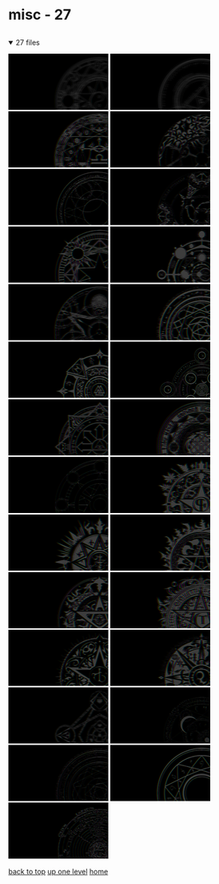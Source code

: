 # misc - 27

<a id=""></a>

## [](/README.MD)
<details open>
<summary>27 files</summary>
<p>

[![magic_circle_01.png](/.internals/thumbnails/terminal/chromatic%20aberration/big/magic%20circles/misc/magic_circle_01.png "magic_circle_01.png")](/terminal/chromatic%20aberration/big/magic%20circles/misc/magic_circle_01.png)
[![magic_circle_02.png](/.internals/thumbnails/terminal/chromatic%20aberration/big/magic%20circles/misc/magic_circle_02.png "magic_circle_02.png")](/terminal/chromatic%20aberration/big/magic%20circles/misc/magic_circle_02.png)
[![magic_circle_03.png](/.internals/thumbnails/terminal/chromatic%20aberration/big/magic%20circles/misc/magic_circle_03.png "magic_circle_03.png")](/terminal/chromatic%20aberration/big/magic%20circles/misc/magic_circle_03.png)
[![magic_circle_04.png](/.internals/thumbnails/terminal/chromatic%20aberration/big/magic%20circles/misc/magic_circle_04.png "magic_circle_04.png")](/terminal/chromatic%20aberration/big/magic%20circles/misc/magic_circle_04.png)
[![magic_circle_05.png](/.internals/thumbnails/terminal/chromatic%20aberration/big/magic%20circles/misc/magic_circle_05.png "magic_circle_05.png")](/terminal/chromatic%20aberration/big/magic%20circles/misc/magic_circle_05.png)
[![magic_circle_06.png](/.internals/thumbnails/terminal/chromatic%20aberration/big/magic%20circles/misc/magic_circle_06.png "magic_circle_06.png")](/terminal/chromatic%20aberration/big/magic%20circles/misc/magic_circle_06.png)
[![magic_circle_07.png](/.internals/thumbnails/terminal/chromatic%20aberration/big/magic%20circles/misc/magic_circle_07.png "magic_circle_07.png")](/terminal/chromatic%20aberration/big/magic%20circles/misc/magic_circle_07.png)
[![magic_circle_08.png](/.internals/thumbnails/terminal/chromatic%20aberration/big/magic%20circles/misc/magic_circle_08.png "magic_circle_08.png")](/terminal/chromatic%20aberration/big/magic%20circles/misc/magic_circle_08.png)
[![magic_circle_09.png](/.internals/thumbnails/terminal/chromatic%20aberration/big/magic%20circles/misc/magic_circle_09.png "magic_circle_09.png")](/terminal/chromatic%20aberration/big/magic%20circles/misc/magic_circle_09.png)
[![magic_circle_10_tpdesign06.png](/.internals/thumbnails/terminal/chromatic%20aberration/big/magic%20circles/misc/magic_circle_10_tpdesign06.png "magic_circle_10_tpdesign06.png")](/terminal/chromatic%20aberration/big/magic%20circles/misc/magic_circle_10_tpdesign06.png)
[![magic_circle_11_loutecrea.png](/.internals/thumbnails/terminal/chromatic%20aberration/big/magic%20circles/misc/magic_circle_11_loutecrea.png "magic_circle_11_loutecrea.png")](/terminal/chromatic%20aberration/big/magic%20circles/misc/magic_circle_11_loutecrea.png)
[![magic_circle_12_artstudiodesignsvg.png](/.internals/thumbnails/terminal/chromatic%20aberration/big/magic%20circles/misc/magic_circle_12_artstudiodesignsvg.png "magic_circle_12_artstudiodesignsvg.png")](/terminal/chromatic%20aberration/big/magic%20circles/misc/magic_circle_12_artstudiodesignsvg.png)
[![magic_circle_15.png](/.internals/thumbnails/terminal/chromatic%20aberration/big/magic%20circles/misc/magic_circle_15.png "magic_circle_15.png")](/terminal/chromatic%20aberration/big/magic%20circles/misc/magic_circle_15.png)
[![magic_circle_16.png](/.internals/thumbnails/terminal/chromatic%20aberration/big/magic%20circles/misc/magic_circle_16.png "magic_circle_16.png")](/terminal/chromatic%20aberration/big/magic%20circles/misc/magic_circle_16.png)
[![magic_circle_17.png](/.internals/thumbnails/terminal/chromatic%20aberration/big/magic%20circles/misc/magic_circle_17.png "magic_circle_17.png")](/terminal/chromatic%20aberration/big/magic%20circles/misc/magic_circle_17.png)
[![magic_circle_7003_etechdigital.png](/.internals/thumbnails/terminal/chromatic%20aberration/big/magic%20circles/misc/magic_circle_7003_etechdigital.png "magic_circle_7003_etechdigital.png")](/terminal/chromatic%20aberration/big/magic%20circles/misc/magic_circle_7003_etechdigital.png)
[![magic_circle_7005_etechdigital.png](/.internals/thumbnails/terminal/chromatic%20aberration/big/magic%20circles/misc/magic_circle_7005_etechdigital.png "magic_circle_7005_etechdigital.png")](/terminal/chromatic%20aberration/big/magic%20circles/misc/magic_circle_7005_etechdigital.png)
[![magic_circle_7007_etechdigital.png](/.internals/thumbnails/terminal/chromatic%20aberration/big/magic%20circles/misc/magic_circle_7007_etechdigital.png "magic_circle_7007_etechdigital.png")](/terminal/chromatic%20aberration/big/magic%20circles/misc/magic_circle_7007_etechdigital.png)
[![magic_circle_7010_etechdigital.png](/.internals/thumbnails/terminal/chromatic%20aberration/big/magic%20circles/misc/magic_circle_7010_etechdigital.png "magic_circle_7010_etechdigital.png")](/terminal/chromatic%20aberration/big/magic%20circles/misc/magic_circle_7010_etechdigital.png)
[![magic_circle_7011_etechdigital.png](/.internals/thumbnails/terminal/chromatic%20aberration/big/magic%20circles/misc/magic_circle_7011_etechdigital.png "magic_circle_7011_etechdigital.png")](/terminal/chromatic%20aberration/big/magic%20circles/misc/magic_circle_7011_etechdigital.png)
[![magic_circle_7012_etechdigital.png](/.internals/thumbnails/terminal/chromatic%20aberration/big/magic%20circles/misc/magic_circle_7012_etechdigital.png "magic_circle_7012_etechdigital.png")](/terminal/chromatic%20aberration/big/magic%20circles/misc/magic_circle_7012_etechdigital.png)
[![magic_circle_7013_etechdigital.png](/.internals/thumbnails/terminal/chromatic%20aberration/big/magic%20circles/misc/magic_circle_7013_etechdigital.png "magic_circle_7013_etechdigital.png")](/terminal/chromatic%20aberration/big/magic%20circles/misc/magic_circle_7013_etechdigital.png)
[![Magic Circle Advanced Trinity Summoning Circle by Hocc](/.internals/thumbnails/terminal/chromatic%20aberration/big/magic%20circles/misc/magic_circle_advanced_trinity_summoning_circle_by_hocc.png "Magic Circle Advanced Trinity Summoning Circle by Hocc")](/terminal/chromatic%20aberration/big/magic%20circles/misc/magic_circle_advanced_trinity_summoning_circle_by_hocc.png)
[![Magic Circle Alicia S Glyph by Hocc](/.internals/thumbnails/terminal/chromatic%20aberration/big/magic%20circles/misc/magic_circle_alicia_s_glyph_by_hocc.png "Magic Circle Alicia S Glyph by Hocc")](/terminal/chromatic%20aberration/big/magic%20circles/misc/magic_circle_alicia_s_glyph_by_hocc.png)
[![magic_circle_doctor_strange.png](/.internals/thumbnails/terminal/chromatic%20aberration/big/magic%20circles/misc/magic_circle_doctor_strange.png "magic_circle_doctor_strange.png")](/terminal/chromatic%20aberration/big/magic%20circles/misc/magic_circle_doctor_strange.png)
[![Magic Circle Lycarus by Dragonphyrre](/.internals/thumbnails/terminal/chromatic%20aberration/big/magic%20circles/misc/magic_circle_lycarus_by_dragonphyrre.png "Magic Circle Lycarus by Dragonphyrre")](/terminal/chromatic%20aberration/big/magic%20circles/misc/magic_circle_lycarus_by_dragonphyrre.png)
[![magic_circle_planets_drawing.png](/.internals/thumbnails/terminal/chromatic%20aberration/big/magic%20circles/misc/magic_circle_planets_drawing.png "magic_circle_planets_drawing.png")](/terminal/chromatic%20aberration/big/magic%20circles/misc/magic_circle_planets_drawing.png)

</p>
</details>


[back to top](#)
[up one level](/terminal/chromatic%20aberration/big/magic%20circles/README.MD)
[home](/)
